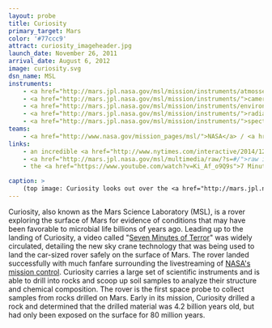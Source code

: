 ```yaml
---
layout: probe
title: Curiosity
primary_target: Mars
color: '#77ccc9'
attract: curiosity_imageheader.jpg
launch_date: November 26, 2011
arrival_date: August 6, 2012
image: curiosity.svg
dsn_name: MSL
instruments:
    - <a href="http://mars.jpl.nasa.gov/msl/mission/instruments/atmossensors/medli/">atmospheric sensor</a>
    - <a href="http://mars.jpl.nasa.gov/msl/mission/instruments/">cameras</a>
    - <a href="http://mars.jpl.nasa.gov/msl/mission/instruments/environsensors/rems/">environmental sensor</a>
    - <a href="http://mars.jpl.nasa.gov/msl/mission/instruments/">radiation detectors</a>
    - <a href="http://mars.jpl.nasa.gov/msl/mission/instruments/">spectrometers</a>
teams:
    - <a href="http://www.nasa.gov/mission_pages/msl/">NASA</a> / <a href="http://mars.jpl.nasa.gov/msl/">JPL</a>
links:
    - an incredible <a href="http://www.nytimes.com/interactive/2014/12/09/science/space/curiosity-rover-28-months-on-mars.html?_r=0">time-lapse</a> of Curiosity's photos over 28 months
    - <a href="http://mars.jpl.nasa.gov/msl/multimedia/raw/?s=#/">raw images</a> from Curiosity
    - the <a href="https://www.youtube.com/watch?v=Ki_Af_o9Q9s">7 Minutes of Terror video</a> about the difficulty of landing Curiosity with a new sky-crane technology

caption: >
    (top image: Curiosity looks out over the <a href="http://mars.jpl.nasa.gov/msl/multimedia/images/?ImageID=5773">Martian surface</a>, NASA/JPL-Caltech/MSSS)
---
```

Curiosity, also known as the Mars Science Laboratory (MSL), is a rover exploring the surface of Mars for evidence of conditions that may have been favorable to microbial life billions of years ago. Leading up to the landing of Curiosity, a video called "<a href="https://www.youtube.com/watch?v=Ki_Af_o9Q9s">Seven Minutes of Terror</a>" was widely circulated, detailing the new sky crane technology that was being used to land the car-sized rover safely on the surface of Mars. The rover landed successfully with much fanfare surrounding the livestreaming of <a href="https://www.youtube.com/watch?v=wnG-rFFpP8A">NASA's mission control</a>. Curiosity carries a large set of scientific instruments and is able to drill into rocks and scoop up soil samples to analyze their structure and chemical composition. The rover is the first space probe to collect samples from rocks drilled on Mars. Early in its mission, Curiosity drilled a rock and determined that the drilled material was 4.2 billion years old, but had only been exposed on the surface for 80 million years.

